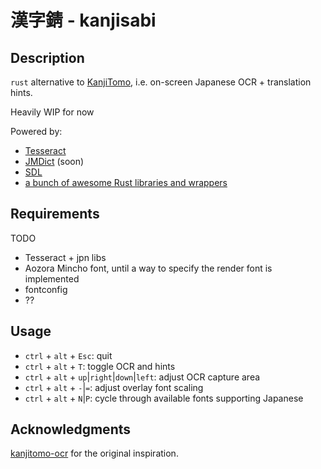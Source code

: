 # 漢字錆 - kanjisabi

## Description

`rust` alternative to [KanjiTomo](https://www.kanjitomo.net/), i.e. on-screen Japanese OCR + translation hints.

Heavily WIP for now

Powered by:
- [Tesseract](https://github.com/tesseract-ocr/tesseract)
- [JMDict](http://edrdg.org/jmdict/j_jmdict.html) (soon)
- [SDL](https://www.libsdl.org/)
- [a bunch of awesome Rust libraries and wrappers](Cargo.toml)

## Requirements

TODO

* Tesseract + jpn libs
* Aozora Mincho font, until a way to specify the render font is implemented
* fontconfig
* ??

## Usage

* `ctrl` + `alt` + `Esc`: quit
* `ctrl` + `alt` + `T`: toggle OCR and hints
* `ctrl` + `alt` + `up`|`right`|`down`|`left`: adjust OCR capture area
* `ctrl` + `alt` + `-`|`=`: adjust overlay font scaling
* `ctrl` + `alt` + `N`|`P`: cycle through available fonts supporting Japanese

## Acknowledgments

[kanjitomo-ocr](https://github.com/sakarika/kanjitomo-ocr) for the original inspiration.
